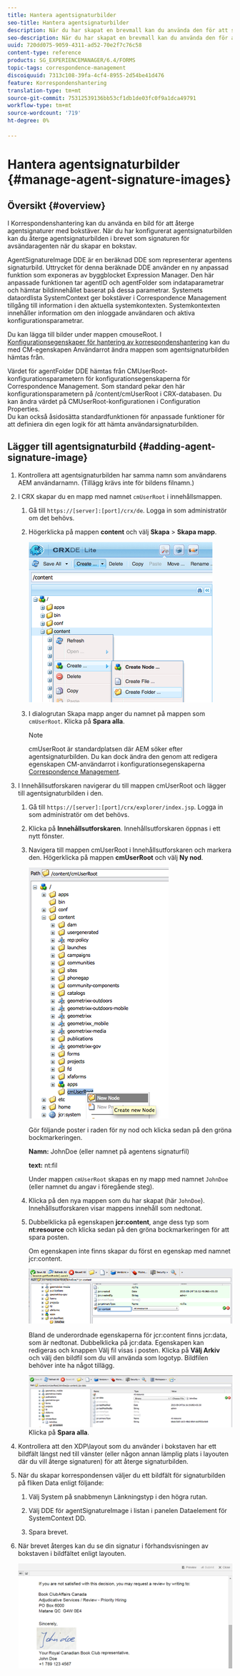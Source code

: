 ```yaml
---
title: Hantera agentsignaturbilder
seo-title: Hantera agentsignaturbilder
description: När du har skapat en brevmall kan du använda den för att skapa korrespondens i AEM Forms genom att hantera data, innehåll och bilagor.
seo-description: När du har skapat en brevmall kan du använda den för att skapa korrespondens i AEM Forms genom att hantera data, innehåll och bilagor.
uuid: 720dd075-9059-4311-ad52-70e2f7c76c58
content-type: reference
products: SG_EXPERIENCEMANAGER/6.4/FORMS
topic-tags: correspondence-management
discoiquuid: 7313c108-39fa-4cf4-8955-2d54be41d476
feature: Korrespondenshantering
translation-type: tm+mt
source-git-commit: 75312539136bb53cf1db1de03fc0f9a1dca49791
workflow-type: tm+mt
source-wordcount: '719'
ht-degree: 0%

---
```



# Hantera agentsignaturbilder {#manage-agent-signature-images}

## Översikt {#overview}

I Korrespondenshantering kan du använda en bild för att återge agentsignaturer med bokstäver. När du har konfigurerat agentsignaturbilden kan du återge agentsignaturbilden i brevet som signaturen för avsändaragenten när du skapar en bokstav.

AgentSignatureImage DDE är en beräknad DDE som representerar agentens signaturbild. Uttrycket för denna beräknade DDE använder en ny anpassad funktion som exponeras av byggblocket Expression Manager. Den här anpassade funktionen tar agentID och agentFolder som indataparametrar och hämtar bildinnehållet baserat på dessa parametrar. Systemets dataordlista SystemContext ger bokstäver i Correspondence Management tillgång till information i den aktuella systemkontexten. Systemkontexten innehåller information om den inloggade användaren och aktiva konfigurationsparametrar.

Du kan lägga till bilder under mappen cmouseRoot. I [Konfigurationsegenskaper för hantering av korrespondenshantering](/help/forms/using/cm-configuration-properties.md) kan du med CM-egenskapen Användarrot ändra mappen som agentsignaturbilden hämtas från.

Värdet för agentFolder DDE hämtas från CMUserRoot-konfigurationsparametern för konfigurationsegenskaperna för Correspondence Management. Som standard pekar den här konfigurationsparametern på /content/cmUserRoot i CRX-databasen. Du kan ändra värdet på CMUserRoot-konfigurationen i Configuration Properties.\
Du kan också åsidosätta standardfunktionen för anpassade funktioner för att definiera din egen logik för att hämta användarsignaturbilden.

## Lägger till agentsignaturbild {#adding-agent-signature-image}

1. Kontrollera att agentsignaturbilden har samma namn som användarens AEM användarnamn. (Tillägg krävs inte för bildens filnamn.)
1. I CRX skapar du en mapp med namnet `cmUserRoot` i innehållsmappen.

   1. Gå till `https://[server]:[port]/crx/de`. Logga in som administratör om det behövs.

   1. Högerklicka på mappen **content** och välj **Skapa** > **Skapa mapp**.

      ![Skapa mapp](assets/1_createnode_cmuserroot.png)

   1. I dialogrutan Skapa mapp anger du namnet på mappen som `cmUserRoot`. Klicka på **Spara alla**.

      >[!NOTE]
      >
      >cmUserRoot är standardplatsen där AEM söker efter agentsignaturbilden. Du kan dock ändra den genom att redigera egenskapen CM-användarrot i konfigurationsegenskaperna [Correspondence Management](/help/forms/using/cm-configuration-properties.md).

1. I Innehållsutforskaren navigerar du till mappen cmUserRoot och lägger till agentsignaturbilden i den.

   1. Gå till `https://[server]:[port]/crx/explorer/index.jsp`. Logga in som administratör om det behövs.
   1. Klicka på **Innehållsutforskaren**. Innehållsutforskaren öppnas i ett nytt fönster.
   1. Navigera till mappen cmUserRoot i Innehållsutforskaren och markera den. Högerklicka på mappen **cmUserRoot** och välj **Ny nod**.

      ![Ny nod i cmUserRoot](assets/2_cmuserroot_newnode.png)

      Gör följande poster i raden för ny nod och klicka sedan på den gröna bockmarkeringen.

      **Namn:** JohnDoe (eller namnet på agentens signaturfil)

      **text:** nt:fil

      Under mappen `cmUserRoot` skapas en ny mapp med namnet `JohnDoe` (eller namnet du angav i föregående steg).

   1. Klicka på den nya mappen som du har skapat (här `JohnDoe`). Innehållsutforskaren visar mappens innehåll som nedtonat.

   1. Dubbelklicka på egenskapen **jcr:content**, ange dess typ som **nt:resource** och klicka sedan på den gröna bockmarkeringen för att spara posten.

      Om egenskapen inte finns skapar du först en egenskap med namnet jcr:content.

      ![jcr:egenskapen content](assets/3_jcrcontentntresource.png)

      Bland de underordnade egenskaperna för jcr:content finns jcr:data, som är nedtonat. Dubbelklicka på jcr:data. Egenskapen kan redigeras och knappen Välj fil visas i posten. Klicka på **Välj Arkiv** och välj den bildfil som du vill använda som logotyp. Bildfilen behöver inte ha något tillägg.

      ![JCR-data](assets/5_jcrdata.png)
   Klicka på **Spara alla**.

1. Kontrollera att den XDP\layout som du använder i bokstaven har ett bildfält längst ned till vänster (eller någon annan lämplig plats i layouten där du vill återge signaturen) för att återge signaturbilden.
1. När du skapar korrespondensen väljer du ett bildfält för signaturbilden på fliken Data enligt följande:

   1. Välj System på snabbmenyn Länkningstyp i den högra rutan.

   1. Välj DDE för agentSignatureImage i listan i panelen Dataelement för SystemContext DD.

   1. Spara brevet.

1. När brevet återges kan du se din signatur i förhandsvisningen av bokstaven i bildfältet enligt layouten.

   ![Agentsignaturbild i brevet](assets/letterwithsignature.png)

